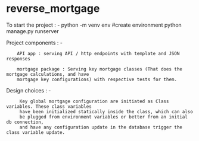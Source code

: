 # reverse_mortgage


To start the project : - 
       python -m venv env #create environment 
       python manage.py runserver

Project components : -

        API app : serving API / http endpoints with template and JSON responses

        mortgage package : Serving key mortgage classes (That does the mortgage calculations, and have 
        mortgage key configurations) with respective tests for them.  
   

   Design choices : - 
         
         Key global mortgage configuration are initiated as Class variables. These class variables 
         have been initialized statically inside the class, which can also
         be plugged from environment variables or better from an initial db connection, 
         and have any configuration update in the database trigger the class variable update.



     